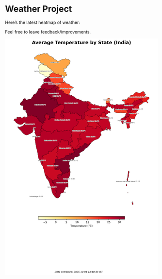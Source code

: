# Weather Project

Here’s the latest heatmap of weather:

Feel free to leave feedback/improvements.

![India Heatmap](docs/assets/india_heatmap.png?v=E115C4)
